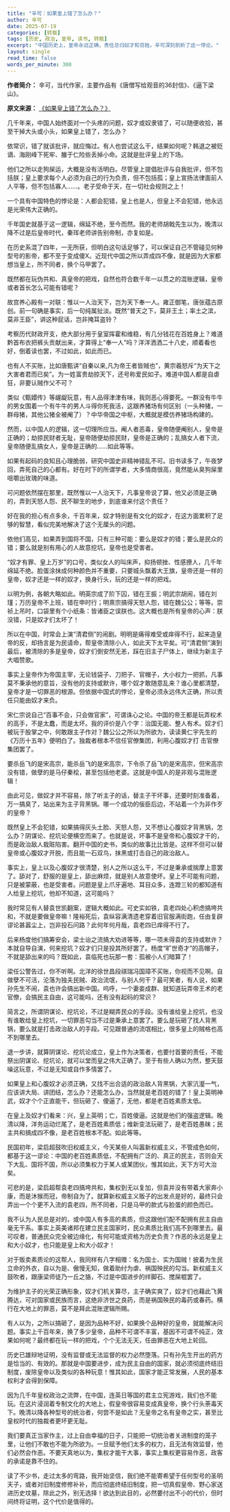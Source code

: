 ```yaml
---
title: "辛可：如果皇上错了怎么办？"
author: 辛可
date: 2025-07-19
categories: [转载]
tags: [历史, 政治, 皇帝, 读书, 转载]
excerpt: "中国历史上，皇帝永远正确，责任总归奴才和百姓。辛可深刻剖析了这一悖论。"
layout: single
read_time: false
words_per_minute: 300
---
```


**作者简介：** 辛可，当代作家，主要作品有《唐僧写给观音的36封信》、《逼下梁山》。

**原文来源：** [《如果皇上错了怎么办？》](https://www.chinesepen.org/blog/archives/143701)

几千年来，中国人始终面对一个头疼的问题，奴才或奴隶错了，可以随便收拾，甚至干掉大头或小头，如果皇上错了，怎么办？

依常识，错了就该批评，就应悔过。有人也尝试这么干，结果如何呢？韩退之被贬谪、海刚峰下死牢、雒于仁险些丢掉小命。这就是批评皇上的下场。

他们之所以走狗屎运，大概是没有活明白。尽管皇上提倡批评与自我批评，但不包括朕；皇上要求每个人必须为自己的行为负责，但不包括孤；皇上宣扬法律面前人人平等，但不包括寡人……。老子受命于天，在一切社会规则之上！

一个具有中国特色的悖论是：人都会犯错，皇上也是人，但皇上不会犯错，他永远是光荣伟大正确的。

千年国史就基于这一逻辑，绵延不绝，至今而然。我的老师胡戟先生以为，晚清以降不过是后皇帝时代，秦珲老师讲告别帝制，亦复如是。

在历史系混了四年，一无所获，但明白这句话足够了，可以保证自己不管碰见何种型号的影帝，都不至于变成傻X。近现代中国之所以弄成四不像，就是因为大家都想当皇上，所不同者，换个马甲罢了。

既然都在玩伪共和、真皇帝的把戏，自然也符合数千年一以贯之的混账逻辑，皇帝或者首长怎么可能有错呢？

故宫养心殿有一对联：惟以一人治天下，岂为天下奉一人。雍正御笔，唐张蕴古原创。前一句确是事实，后一句纯属扯淡。既然“普天之下，莫非王土；率土之滨，莫非王臣”，讲这种屁话，岂非掩耳盗铃？

考察历代财政开支，绝大部分用于皇室挥霍和维稳，有几分钱花在百姓身上？难道黔首布衣把裤头贡献出来，才算得上“奉一人”吗？洋洋洒洒二十八史，顺着看也好，倒着读也罢，不过如此，如此而已。

也有人不买账，比如唐甄讲“自秦以来,凡为帝王者皆贼也”，黄宗羲怒斥“为天下之大害者君而已矣”。为一姓富贵劫掠天下，还号称爱民如子。难道中国人都是自虐狂，非要认贼作父不可？

类似《甄嬛传》等龌龊玩意，有人品得津津有味，我则恶心得要死。一群没有牛牛的男女围着一个有牛牛的男人斗得你死我活，这跟养猪场有何区别（一头种猪，一群母猪，其他公猪全被阉了）？中华帝国之中枢，大概就是模仿养猪场构建的。

然而，以中国人的逻辑，这一切理所应当。阉人者恶毒，皇帝随便阉别人，皇帝是正确的；劫掠民财者无耻，皇帝随便劫掠民财，皇帝是正确的；乱搞女人者下流，皇帝随便乱搞女人，皇帝是正确的……如此等等。

如果有起码的良知且心理脆弱，研究中国史非精神错乱不可。旧书读多了，午夜梦回，弄死自己的心都有。好在时下的所谓学者，大多情商很高，竟然能从臭狗屎里咀嚼出玫瑰的味道。

可问题依然摆在那里，既然惟以一人治天下，凡事皇帝说了算，他又必须是正确的，弄到天怒人怨、民不聊生的地步，到底谁来付这个责任？

好在我的担心有点多余，千百年来，奴才特别是有文化的奴才，在这方面累积了足够的智慧，看似完美地解决了这个无厘头的问题。

依他们高见，如果弄到国将不国，只有三种可能：要么是奴才的错；要么是民众的错；要么就是别有用心的人故意挖坑，皇帝也是受害者。

“奴才有罪、皇上万岁”的口号，类似女人的叫床声，抑扬顿挫、性感撩人，几千年绵延不绝。脸蛋涂抹成何种颜色并不重要，只要城头飘着大王旗，皇帝还是一样的皇帝，奴才还是一样的奴才，换身行头，玩的还是一样的把戏。

以明为例，各朝大略如此。明英宗成了阶下囚，错在王振；明武宗胡闹，错在刘瑾；万历皇帝不上班，错在申时行；明熹宗搞得天怒人怨，错在魏公公；等等。崇祯上吊时，口袋里有个小纸条：皆诸臣之误朕也。这大概也是所有皇帝的心声：朕没错，只是奴才们太坏了！

所以在中国，时常会上演“清君侧”的闹剧。明明是痛得难受或痒得不行，起来造皇帝的反，却扬言是为民请命，帮皇帝清除小人，如此天下太平矣。可“清君侧”演到最后，被清除的多是皇帝，奴才们倒安然无恙，踩在旧主子尸体上，继续为新主子大唱赞歌。

事实上皇帝作为帝国主宰，无论钱袋子、刀把子、官帽子，大小权力一把抓，凡事莫不秉承他的意旨，没有他的支持或默许，哪个奴才敢随意乱来？谁心里都清楚，皇帝才是一切罪恶的根源。但依据中国式的悖论，皇帝必须永远伟大正确，所以责任只能由奴才来负。

宋仁宗说自己“百事不会，只会做官家”，可谓诛心之论。中国的帝王都是玩弄权术的高手，不是太蠢，而是太坏。我的评价是八个字：治国无能、整人有术。奴才们被玩于股掌之中，何敢跟主子作对？魏公公之所以为所欲为，读读黄仁宇先生的《万历十五年》便明白了。独裁者根本不信任官僚集团，利用心腹奴才打 击官僚集团罢了。

要杀岳飞的是宋高宗，能杀岳飞的是宋高宗，下令杀了岳飞的是宋高宗，但宋高宗没有错，做孽的是马仔秦桧，甚至包括他老婆。这就是中国人的是非观与混账逻辑！

由此可见，做奴才并不容易，除了听主子的话，替主子干坏事，还要时刻准备着，万一搞臭了，站出来为主子背黑锅。哪一个成功的佞臣后边，不站着一个为非作歹的皇帝？

既然皇上不会犯错，如果搞得灰头土脸、天怒人怨，又不想让心腹奴才背黑锅，怎么办？阴谋论、挖坑论便横空而来了。也就是说，坏事不是皇帝和心腹奴才干的，而是政治敌人栽赃陷害。翻开中国的史书，类似的故事比比皆是。这样不但可以替皇帝或心腹奴才开脱，而且能一石双鸟，抹黑或打击自己的政治敌人。

事实上，皇上以及心腹奴才很清楚，别人之所以这么干，不过是秉承或揣摩上意罢了。舔对了，舒服的是皇上，舔出麻烦，就是别人故意使坏。皇上不可能有问题，只是被蒙蔽，也是受害者。问题是皇上爪牙遍地、耳目众多，连蹬三轮的都知道有人给皇上挖坑，他却不知道，这可能吗？

我时常见有人替袁世凯翻案，逻辑大概如此。可史实如铁，袁老四处心积虑搞垮共和，不就是要做皇帝嘛！隆裕死后，袁纵容满清遗老穿着旧官服满街跑，任由复辟谬论甚嚣尘上，岂非投石问路？此何年何月哉，袁老四已痒得不行了。

后来杨度他们搞筹安会，梁士诒之流搞大劝进等等，哪一项未得袁的支持或默许？本就自导自演，何来挖坑？奴才们只是投其所好罢了。杨度“旷世奇才”的高帽子，不就是舔出来的吗？既如此，袁临死也玩那一套：孤被小人们暗算了！

梁任公警告过，你不听啊。北洋的徐世昌段祺瑞冯国璋不买账，你视而不见啊。自做孽不可活，沦落为独夫民贼、政治流氓，与别人何干？最可笑者，有人说，如果孙先生不闹，袁也许会搞出新中国。呜呼，一个妻妾成群、就知道玩弄帝王术的老官僚，会搞民主自由，这可能吗，还有没有起码的常识？

简言之，所谓阴谋论、挖坑论，不过是糊弄民众的手段。没有谁给皇上挖坑，也没有谁敢给皇上挖坑，一切罪恶勾当不过是秉承上意罢了。要么是玩砸了找人背黑锅，要么就是打击政治敌人的手段。可见跟普通的流氓相比，很多皇上的贼格也高不到哪里去。

退一步讲，就算阴谋论、挖坑论成立，皇上作为决策者，也要付首要的责任，不能祭出阴谋论、挖坑论，就可以堂而皇之伟大正确了。至于有些人确以为然，整天鼓噪这玩意，不过是无知或自作多情罢了。

如果皇上和心腹奴才必须正确，又找不出合适的政治敌人背黑锅，大家沆瀣一气，应该讲大局、讲团结，怎么办？还能怎么办，当然就是老百姓的错了！皇上英明神武，奴才个个正直能干，但玩砸了、傻逼了，无他，都是老百姓素质太低。

在皇上及奴才们看来：兴，皇上英明；亡，百姓傻逼。这就是他们的强盗逻辑。晚清以降，洋务运动烂尾了，是老百姓素质低；维新变法玩砸了，是老百姓愚昧；民主共和搞成四不像，是老百姓根本不配。如此等等。

民国初年，梁启超鼓吹旧权威主义，今天某些人叫嚣新权威主义，不管成色如何，都基于这一谬论：中国的老百姓素质低，不配拥有广泛的、真正的民主，否则会天下大乱、国将不国，所以必须集权力于某人或某团伙，惟其如此，天下方可大治矣。

可悲的是，梁启超帮袁老四搞垮共和，集权到无以复加，但袁并没有带着大家奔小康，而是沐猴而冠，帝制自为了。就算新权威主义贩子的出发点是好的，最终只会弄出一个个更不入流的袁老四，所不同者，只是马甲的款式与脸蛋的颜色而已。

我不认为人民总是对的，或中国人有多高的素质，但这跟他们配不配拥有民主自由毫无干系。事实上英美诸邦在建立民主国家时，民众素质比我们高不到哪里去。最可叹者，普通民众完全被边缘化，有何可能或资格为历史负责？作恶的永远是皇上和大小奴才，也只能是皇上和大小奴才！

对于贩卖素质论的这帮人，我同样有八字相赠：名为国士、实为国贼！披着为生民立命的外衣，自以为是、傲慢无知，做着助纣为虐、祸国殃民的勾当。新权威主义鼓吹者，跟康梁师徒乃一丘之貉，不过是中国进步的绊脚石、搅屎棍罢了。

为维护主子的光荣正确形象，奴才们机关算尽，主子确实爽了，奴才们也藉此飞黄腾达，可对国家或民族而言，这绝非济世之良药，而是祸国殃民的毒药或春药。横行在大地上的罪恶，莫不是拜此混账逻辑所赐。

有人以为，之所以搞砸了，是因为品种不好，如果换个品种好的皇帝，就能解决问题。事实上千百年来，换了多少皇帝，品种不可谓不丰富，基因不可谓不纯正，效果如何呢？最终都在玩一样的把戏，个个无法无天，任由罪恶在大地上轮回。

历史已雄辩地证明，没有监督或无法监督的权力必然堕落。只有孙先生开出的药方是恰当的、有效的。那就是中国要进步，成为民主自由的国家，就必须彻底终结旧制度，废除皇帝以及类似的各种玩意！惟其如此，国家才能正常发展，人民的基本权利才会得到保障。

因为几千年皇权政治之流弊，在中国，连英日等国的君主立宪游戏，我们也不能玩。在这片浸润着专制文化的大地上，假皇帝很容易变成真皇帝，换个行头荼毒天下。晚清以降各种型号的统治者，何尝不是如此？无皇帝之名有皇帝之实，甚至比皇权时代的独裁者更坏更无耻。

我们要真正当家作主，过上自由幸福的日子，只能把一切统治者关进制度的笼子里，让他们不敢也不能为所欲为。一旦赋予他们太多的权力，且无法有效监督，他们必然会作恶。不要天真地以为，集权才能干大事，事实上集权更容易作恶，政客的承诺是靠不住的。

读了不少书，走过太多的弯路，我开始坚信，我们绝不能寄希望于任何型号的圣明天子，或者对旧制度修修补补，而应彻底终结旧制度，把一切真假皇帝、野心家送进历史坟墓，除此之外，别无选择！欲达到此目的，必然要付出不小的代价，但时间终将证明，这个代价是值得的。